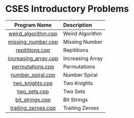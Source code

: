 # CSES Introductory Problems

|                  Program Name                  | Description      |
| :--------------------------------------------: | :--------------- |
|  [weird_algorithm.cpp](./weird_algorithm.cpp)  | Weird Algorithm  |
|   [missing_number.cpp](./missing_number.cpp)   | Missing Number   |
|      [repititions.cpp](./repititions.cpp)      | Repititions      |
| [increasing_array.cpp](./increasing_array.cpp) | Increasing Array |
|     [permutations.cpp](./permutations.cpp)     | Permutations     |
|    [number_spiral.cpp](./number_spiral.cpp)    | Number Spiral    |
|      [two_knights.cpp](./two_knights.cpp)      | Two Knights      |
|         [two_sets.cpp](./two_sets.cpp)         | Two Sets         |
|      [bit_strings.cpp](./bit_strings.cpp)      | Bit Strings      |
|  [trailing_zeroes.cpp](./trailing_zeroes.cpp)  | Trailing Zeroes  |
